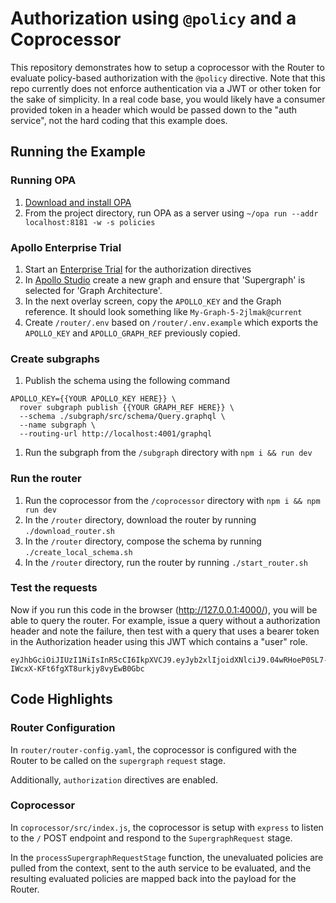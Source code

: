 # Authorization using `@policy` and a Coprocessor

This repository demonstrates how to setup a coprocessor with the Router to evaluate policy-based authorization with the `@policy` directive. Note that this repo currently does not enforce authentication via a JWT or other token for the sake of simplicity. In a real code base, you would likely have a consumer provided token in a header which would be passed down to the "auth service", not the hard coding that this example does.

## Running the Example

### Running OPA

1. [Download and install OPA](https://www.openpolicyagent.org/docs/latest/#1-download-opa)
1. From the project directory, run OPA as a server using `~/opa run --addr localhost:8181 -w -s policies`

### Apollo Enterprise Trial

1. Start an [Enterprise Trial](https://studio.apollographql.com/signup?type=enterprise-trial_) for the authorization directives
1. In [Apollo Studio](https://studio.apollographql.com/) create a new graph and ensure that 'Supergraph' is selected for 'Graph Architecture'.
1. In the next overlay screen, copy the `APOLLO_KEY` and the Graph reference. It should look something like `My-Graph-5-2jlmak@current`
1. Create `/router/.env` based on `/router/.env.example` which exports the `APOLLO_KEY` and `APOLLO_GRAPH_REF` previously copied.

### Create subgraphs

1. Publish the schema using the following command
```
APOLLO_KEY={{YOUR APOLLO_KEY HERE}} \
  rover subgraph publish {{YOUR GRAPH_REF HERE}} \
  --schema ./subgraph/src/schema/Query.graphql \
  --name subgraph \
  --routing-url http://localhost:4001/graphql
```
1. Run the subgraph from the `/subgraph` directory with `npm i && run dev`

### Run the router

1. Run the coprocessor from the `/coprocessor` directory with `npm i && npm run dev`
1. In the `/router` directory, download the router by running `./download_router.sh`
1. In the `/router` directory, compose the schema by running `./create_local_schema.sh`
1. In the `/router` directory, run the router by running `./start_router.sh`

### Test the requests

 Now if you run this code in the browser (http://127.0.0.1:4000/), you will be able to query the router. For example, issue a query without a authorization header and note the failure, then test with a query that uses a bearer token in the Authorization header using this JWT which contains a "user" role.

 ```
 eyJhbGciOiJIUzI1NiIsInR5cCI6IkpXVCJ9.eyJyb2xlIjoidXNlciJ9.04wRHoeP0SL7-IWcxX-KFt6fgXT8urkjy8vyEwB0Gbc
 ```

## Code Highlights

### Router Configuration

In `router/router-config.yaml`, the coprocessor is configured with the Router to be called on the `supergraph` `request` stage.

Additionally, `authorization` directives are enabled.

### Coprocessor

In `coprocessor/src/index.js`, the coprocessor is setup with `express` to listen to the `/` POST endpoint and respond to the `SupergraphRequest` stage.

In the `processSupergraphRequestStage` function, the unevaluated policies are pulled from the context, sent to the auth service to be evaluated, and the resulting evaluated policies are mapped back into the payload for the Router.
